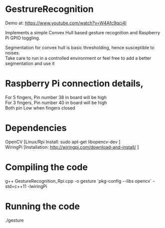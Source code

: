 # GestrureRecognition

Demo at: https://www.youtube.com/watch?v=W4Afc9qcj4I

Implements a simple Convex Hull based gesture recognition and Raspberry Pi GPIO toggling.

Segmentation for convex hull is basic thresholding, hence susceptible to noises. </br>
Take care to run in a controlled environment or feel free to add a better segmentation and use it </br>

# Raspberry Pi connection details,
For 5 fingers, Pin number 38 in board will be high </br>
For 3 fingers, Pin number 40 in board will be high </br>
Both pin Low when fingers closed </br>

# Dependencies
OpenCV     [Linux/Rpi Install: sudo apt-get libopencv-dev ]  </br>
WiringPi   [Installation: http://wiringpi.com/download-and-install/ ]

# Compiling the code
g++ GestureRecognition_Rpi.cpp -o gesture \`pkg-config --libs opencv\` -std=c++11 -lwiringPi

# Running the code
./gesture
